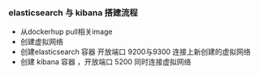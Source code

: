 ### elasticsearch 与 kibana 搭建流程

- 从dockerhup pull相关image
- 创建虚拟网络
- 创建elasticsearch 容器 开放端口 9200与9300 连接上新创建的虚拟网络
- 创建 kibana 容器 ，开放端口 5200 同时连接虚拟网络




